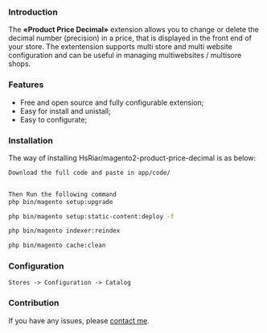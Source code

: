 
### Introduction
The **«Product Price Decimal»** extension allows you to change or delete the decimal number (precision) in a price, that is displayed in the front end of your store. The extentension supports multi store and multi website configuration and can be useful in managing multiwebsites / multisore shops. 

### Features
- Free and open source and fully configurable extension;
- Easy for install and unistall;
- Easy to configurate;

### Installation
The way of installing HsRiar/magento2-product-price-decimal is as below:

```bash
Download the full code and paste in app/code/


Then Run the following command
php bin/magento setup:upgrade

php bin/magento setup:static-content:deploy -f

php bin/magento indexer:reindex

php bin/magento cache:clean
```

### Configuration

```
Stores -> Configuration -> Catalog
```

### Contribution
If you have any issues, please [contact me](https://hsriar.com/).

